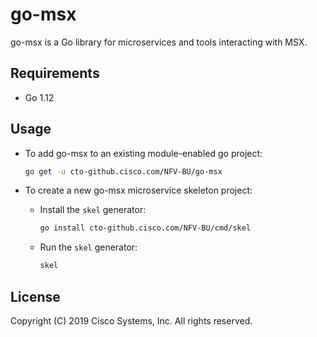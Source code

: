 # go-msx

go-msx is a Go library for microservices and tools interacting with MSX. 

## Requirements

- Go 1.12

## Usage

- To add go-msx to an existing module-enabled go project:

    ```bash
    go get -u cto-github.cisco.com/NFV-BU/go-msx
    ```

- To create a new go-msx microservice skeleton project:
    - Install the `skel` generator:
        ```bash
        go install cto-github.cisco.com/NFV-BU/cmd/skel
        ```
    - Run the `skel` generator:
        ```bash
        skel
        ```

## License

Copyright (C) 2019 Cisco Systems, Inc.  All rights reserved.